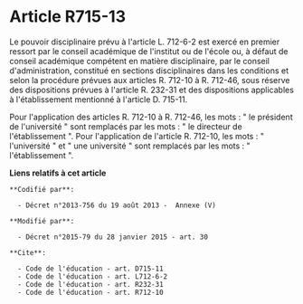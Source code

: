 # Article R715-13

Le pouvoir disciplinaire prévu à l'article L. 712-6-2 est exercé en premier ressort par le conseil académique de l'institut
ou de l'école ou, à défaut de conseil académique compétent en matière disciplinaire, par le conseil d'administration,
constitué en sections disciplinaires dans les conditions et selon la procédure prévues aux articles R. 712-10 à R. 712-46,
sous réserve des dispositions prévues à l'article R. 232-31 et des dispositions applicables à l'établissement mentionné à
l'article D. 715-11.

Pour l'application des articles R. 712-10 à R. 712-46, les mots : " le président de l'université " sont remplacés par les
mots : " le directeur de l'établissement ". Pour l'application de l'article R. 712-10, les mots : " l'université " et " une
université " sont remplacés par les mots : " l'établissement ".

**Liens relatifs à cet article**

	**Codifié par**:

	  - Décret n°2013-756 du 19 août 2013 -  Annexe (V)

	**Modifié par**:

	  - Décret n°2015-79 du 28 janvier 2015 - art. 30

	**Cite**:

	  - Code de l'éducation - art. D715-11
	  - Code de l'éducation - art. L712-6-2
	  - Code de l'éducation - art. R232-31
	  - Code de l'éducation - art. R712-10

